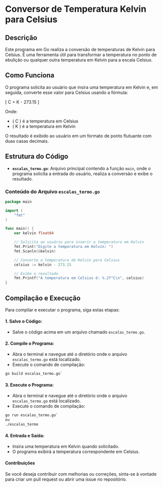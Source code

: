 # Conversor de Temperatura Kelvin para Celsius

## Descrição

Este programa em Go realiza a conversão de temperaturas de Kelvin para Celsius. É uma ferramenta útil para transformar a temperatura no ponto de ebulição ou qualquer outra temperatura em Kelvin para a escala Celsius.

## Como Funciona

O programa solicita ao usuário que insira uma temperatura em Kelvin e, em seguida, converte esse valor para Celsius usando a fórmula:

\[ C = K - 273.15 \]

Onde:
- \( C \) é a temperatura em Celsius
- \( K \) é a temperatura em Kelvin

O resultado é exibido ao usuário em um formato de ponto flutuante com duas casas decimais.

## Estrutura do Código

- **`escalas_termo.go`**: Arquivo principal contendo a função `main`, onde o programa solicita a entrada do usuário, realiza a conversão e exibe o resultado.

### Conteúdo do Arquivo `escalas_termo.go`

```go
package main

import (
	"fmt"
)

func main() {
	var kelvin float64

	// Solicita ao usuário para inserir a temperatura em Kelvin
	fmt.Print("Digite a temperatura em Kelvin: ")
	fmt.Scanln(&kelvin)

	// Converte a temperatura de Kelvin para Celsius
	celsius := kelvin - 273.15

	// Exibe o resultado
	fmt.Printf("A temperatura em Celsius é: %.2f°C\n", celsius)
}
```

## Compilação e Execução

Para compilar e executar o programa, siga estas etapas:

#### 1. Salve o Código:
  -  Salve o código acima em um arquivo chamado `escalas_termo.go`.

#### 2. Compile o Programa:
  -  Abra o terminal e navegue até o diretório onde o arquivo `escalas_termo.go` está localizado.
  - Execute o comando de compilação:
   ```sh
   go build escalas_termo.go`
   ```
#### 3. Execute o Programa:
  -  Abra o terminal e navegue até o diretório onde o arquivo `escalas_termo.go` está localizado.
  - Execute o comando de compilação:
   ```sh
   go run escalas_termo.go`
   ou 
   ./escalas_termo 
   ```

#### 4. Entrada e Saída:

- Insira uma temperatura em Kelvin quando solicitado.
- O programa exibirá a temperatura correspondente em Celsius.

#### Contribuições

Se você deseja contribuir com melhorias ou correções, sinta-se à vontade para criar um pull request ou abrir uma issue no repositório.
   